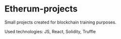 # Etherum-projects

Small projects created for blockchain training purposes.

Used technologies: JS, React, Solidity, Truffle
